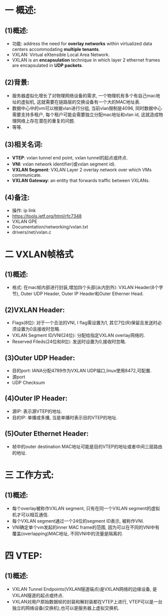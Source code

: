 # 一 概述:
## (1)概述:
- 功能: address the need for **overlay networks** within virtualized data centers accommodating **multiple tenants**.
- VXLAN: Virtual eXtensible Local Area Network.
- VXLAN is an **encapsulation** technique in which layer 2 ethernet frames are encapsulated in **UDP packets**.

## (2)背景:
- 服务器虚拟化增长了对物理网络设备的需求, 一个物理机有多个有自己mac地址的虚拟机, 这就需要在链路层的交换设备有一个大的MAC地址表.
- 数据中心中的vm可以根据vlan进行分组, 当前vlan限制是4096, 同时数据中心需要支持多租户, 每个租户可能会需要独立分配mac地址和vlan id, 这就造成物理网络上存在潜在的重复的问题.
- 等等.
   
## (3)相关名词:
- **VTEP**: vxlan tunnel end point, vxlan tunnel的起点或终点.
- **VNI**: vxlan network identifier(或vxlan segment id).
- **VXLAN Segment**: VXLAN Layer 2 overlay network over which VMs communicate.
- **VXLAN Gateway**: an entity that forwards traffic between VXLANs.

## (4)备注:
- 操作: ip link
- https://tools.ietf.org/html/rfc7348
- VXLAN GPE
- Documentation/networking/vxlan.txt
- drivers/net/vxlan.c

# 二 VXLAN帧格式
## (1)概述:
- 格式: 在mac帧内部进行封装,增加四个头部(从内到外): VXLAN Header(8个字节), Outer UDP Header, Outer IP Header和Outer Etherner Head.

## (2)VXLAN Header:
- Flags(8位): 对于一个合法的VNI, I flag需设置为1, 其它7位(R)保留且发送时必须设置为0且接收时忽略.
- VXLAN Segment ID/VNI(24位): 分配给指定VXLAN overlay网络的.
- Reserved Fileds(24位和8位): 发送时设置为0,接收时忽略.

## (3)Outer UDP Header:
- 目的port: IANA分配4789作为VXLAN UDP端口,linux使用8472,可配置.
- 源port
- UDP Checksum

## (4)Outer IP Header:
- 源IP: 表示源VTEP的地址.
- 目的IP: 单播或多播, 当是单播时表示目的VTEP的地址.

## (5)Outer Ethernet Header:
- 帧中的outer destination MAC地址可能是目的VTEP的地址或者中间三层路由的地址.

# 三 工作方式:
## (1)概述:
- 每个overlay被称作VXLAN segment, 只有在同一个VXLAN segment的虚拟机才可以相互通信.
- 每个VXLAN segment通过一个24位的segment ID表示, 被称作VNI.
- VNI确定单个vm发起的inner MAC frame的范围, 因为可以在不同的VNI中有覆盖(overlapping)MAC地址, 不同VNI中的流量是隔离的.

# 四 VTEP:
## (1)概述:
- VXLAN Tunnel Endpoints(VXLAN隧道端点)是VXLAN网络的边缘设备, 是VXLAN隧道的起点或终点.
- VXLAN对用户原始数据帧的封装和解封装都在VTEP上进行, VTEP可以是一台独立的网络设备(交换机),也可以是服务器上虚拟交换机.
